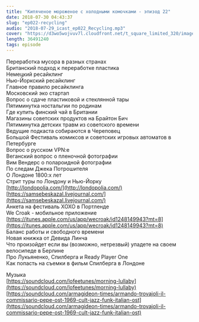 ```yaml
---
title: "Кипяченое мороженое с холодными комочками - эпизод 22"
date: 2018-07-30 04:43:37
slug: "ep022-recycling"
audio: "2018-07-29_icast_ep022_Recycling.mp3"
cover: "https://d3wo5wojvuv7l.cloudfront.net/t_square_limited_320/images.spreaker.com/original/d20daaa729fc8cae11f6717f5c961b50.jpg"
length: 36491240
tags: episode
---
```

Переработка мусора в разных странах  
Британский подход к переработке пластика  
Немецкий ресайклинг  
Нью-Йоркский ресайклинг  
Главное правило ресайклинга  
Московский эко стартап  
Вопрос о сдаче пластиковой и стеклянной тары  
Пятиминутка ностальгии по родинам  
Где купить финский чай в Британии  
Магазины советских продуктов на Брайтон Бич  
Пятиминутка детских травм из советского времени  
Ведущие подкаста собираются в Череповец  
Большой Фестиваль комиксов и советских игровых автоматов в Петербурге  
Вопрос о русском VPN:e  
Веганский вопрос о пленочной фотографии  
Вим Вендерс о полароидной фотографии  
По следам Джека Потрошителя  
О Лондоне 1800:х лет  
Стрит туры по Лондону и Нью-Йорку  
[http://londopolia.com/](http://londopolia.com/)  
[https://samsebeskazal.livejournal.com/](https://samsebeskazal.livejournal.com/)  
Анкета на фестиваль XOXO в Портленде  
We Croak - мобильное приложение [https://itunes.apple.com/us/app/wecroak/id1248149943?mt=8](https://itunes.apple.com/us/app/wecroak/id1248149943?mt=8)  
Баланс работы и свободного времени  
Новая книжка от Девида Линча  
Что произойдет если вы (возможно, нетрезвый) упадете на своем велосипеде в Берлине  
Про Лукьяненко, Спилберга и Ready Player One  
Как попасть на съемки в фильм Спилберга в Лондоне  
  
Музыка  
[https://soundcloud.com/lofeetunes/morning-lullaby](https://soundcloud.com/lofeetunes/morning-lullaby)  
[https://soundcloud.com/armagideon-times/armando-trovajoli-il-commissario-pepe-ost-1969-cult-jazz-funk-italian-ost](https://soundcloud.com/armagideon-times/armando-trovajoli-il-commissario-pepe-ost-1969-cult-jazz-funk-italian-ost)

